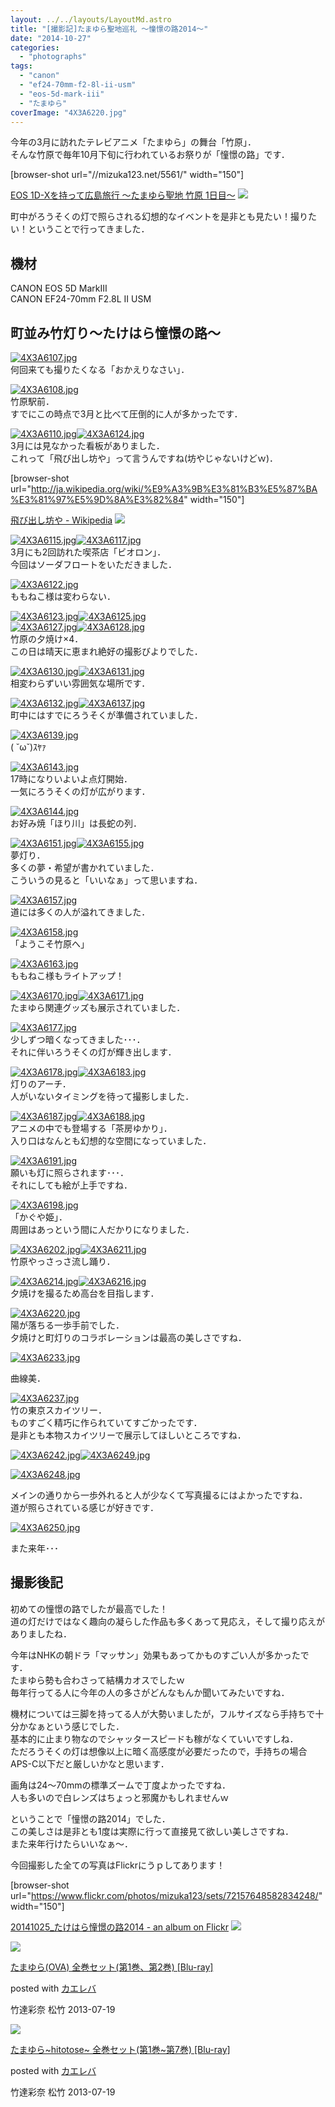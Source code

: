 ```yaml
---
layout: ../../layouts/LayoutMd.astro
title: "[撮影記]たまゆら聖地巡礼 ～憧憬の路2014～"
date: "2014-10-27"
categories: 
  - "photographs"
tags: 
  - "canon"
  - "ef24-70mm-f2-8l-ii-usm"
  - "eos-5d-mark-iii"
  - "たまゆら"
coverImage: "4X3A6220.jpg"
---
```


今年の3月に訪れたテレビアニメ「たまゆら」の舞台「竹原」．  
そんな竹原で毎年10月下旬に行われているお祭りが「憧憬の路」です．

\[browser-shot url="//mizuka123.net/5561/" width="150"\]

[EOS 1D-Xを持って広島旅行 ～たまゆら聖地 竹原 1日目～](//mizuka123.net/5561/) [![](http://b.hatena.ne.jp/entry/image///mizuka123.net/5561/)](http://b.hatena.ne.jp/entry///mizuka123.net/5561/) 

町中がろうそくの灯で照らされる幻想的なイベントを是非とも見たい！撮りたい！ということで行ってきました．

## 機材

CANON EOS 5D MarkⅢ  
CANON EF24-70mm F2.8L II USM

## 町並み竹灯り～たけはら憧憬の路～

[![4X3A6107.jpg](images/15636689671_43ccf712d2_b.jpg)](https://www.flickr.com/photos/67522130@N08/15636689671/ "4X3A6107.jpg")  
何回来ても撮りたくなる「おかえりなさい」．

[![4X3A6108.jpg](images/15615658756_55ce626da1_b.jpg)](https://www.flickr.com/photos/67522130@N08/15615658756/ "4X3A6108.jpg")  
竹原駅前．  
すでにこの時点で3月と比べて圧倒的に人が多かったです．

[![4X3A6110.jpg](images/15452727149_66f7068146_b.jpg)](https://www.flickr.com/photos/67522130@N08/15452727149/ "4X3A6110.jpg")[![4X3A6124.jpg](images/15639382775_bee05125cb_b.jpg)](https://www.flickr.com/photos/67522130@N08/15639382775/ "4X3A6124.jpg")  
3月には見なかった看板がありました．  
これって「飛び出し坊や」って言うんですね(坊やじゃないけどｗ)．

\[browser-shot url="http://ja.wikipedia.org/wiki/%E9%A3%9B%E3%81%B3%E5%87%BA%E3%81%97%E5%9D%8A%E3%82%84" width="150"\]

[飛び出し坊や - Wikipedia](http://ja.wikipedia.org/wiki/%E9%A3%9B%E3%81%B3%E5%87%BA%E3%81%97%E5%9D%8A%E3%82%84) [![](http://b.hatena.ne.jp/entry/image/http://ja.wikipedia.org/wiki/%E9%A3%9B%E3%81%B3%E5%87%BA%E3%81%97%E5%9D%8A%E3%82%84)](http://b.hatena.ne.jp/entry/http://ja.wikipedia.org/wiki/%E9%A3%9B%E3%81%B3%E5%87%BA%E3%81%97%E5%9D%8A%E3%82%84) 

[![4X3A6115.jpg](images/15640214922_302857ab24_b.jpg)](https://www.flickr.com/photos/67522130@N08/15640214922/ "4X3A6115.jpg")[![4X3A6117.jpg](images/15640215982_fc065d2617_b.jpg)](https://www.flickr.com/photos/67522130@N08/15640215982/ "4X3A6117.jpg")  
3月にも2回訪れた喫茶店「ビオロン」．  
今回はソーダフロートをいただきました．

[![4X3A6122.jpg](images/15636698291_fd81ea6567_b.jpg)](https://www.flickr.com/photos/67522130@N08/15636698291/ "4X3A6122.jpg")  
ももねこ様は変わらない．

[![4X3A6123.jpg](images/15640219252_3bafc37e85_b.jpg)](https://www.flickr.com/photos/67522130@N08/15640219252/ "4X3A6123.jpg")[![4X3A6125.jpg](images/15639383945_c5262190ab_b.jpg)](https://www.flickr.com/photos/67522130@N08/15639383945/ "4X3A6125.jpg")  
[![4X3A6127.jpg](images/15018659694_3c791f446c_b.jpg)](https://www.flickr.com/photos/67522130@N08/15018659694/ "4X3A6127.jpg")[![4X3A6128.jpg](images/15453827710_e004ca80e3_b.jpg)](https://www.flickr.com/photos/67522130@N08/15453827710/ "4X3A6128.jpg")  
竹原の夕焼け×4．  
この日は晴天に恵まれ絶好の撮影びよりでした．

[![4X3A6130.jpg](images/15453829870_e9965eb6a2_b.jpg)](https://www.flickr.com/photos/67522130@N08/15453829870/ "4X3A6130.jpg")[![4X3A6131.jpg](images/15636726991_940b20f2de_b.jpg)](https://www.flickr.com/photos/67522130@N08/15636726991/ "4X3A6131.jpg")  
相変わらずいい雰囲気な場所です．

[![4X3A6132.jpg](images/15453832100_cdd6dc8b7b_b.jpg)](https://www.flickr.com/photos/67522130@N08/15453832100/ "4X3A6132.jpg")[![4X3A6137.jpg](images/15019241883_58dc885802_b.jpg)](https://www.flickr.com/photos/67522130@N08/15019241883/ "4X3A6137.jpg")  
町中にはすでにろうそくが準備されていました．

[![4X3A6139.jpg](images/15615699666_a013d9a9b0_b.jpg)](https://www.flickr.com/photos/67522130@N08/15615699666/ "4X3A6139.jpg")  
( ˘ω˘)ｽﾔｧ

[![4X3A6143.jpg](images/15452769719_b1be086efb_b.jpg)](https://www.flickr.com/photos/67522130@N08/15452769719/ "4X3A6143.jpg")  
17時になりいよいよ点灯開始．  
一気にろうそくの灯が広がります．

[![4X3A6144.jpg](images/15639416285_9a8a52a008_b.jpg)](https://www.flickr.com/photos/67522130@N08/15639416285/ "4X3A6144.jpg")  
お好み焼「ほり川」は長蛇の列．

[![4X3A6151.jpg](images/15639419735_844fef03ef_b.jpg)](https://www.flickr.com/photos/67522130@N08/15639419735/ "4X3A6151.jpg")[![4X3A6155.jpg](images/15453296818_a5cb74dc28_b.jpg)](https://www.flickr.com/photos/67522130@N08/15453296818/ "4X3A6155.jpg")  
夢灯り．  
多くの夢・希望が書かれていました．  
こういうの見ると「いいなぁ」って思いますね．

[![4X3A6157.jpg](images/15453850490_67c5890448_b.jpg)](https://www.flickr.com/photos/67522130@N08/15453850490/ "4X3A6157.jpg")  
道には多くの人が溢れてきました．

[![4X3A6158.jpg](images/15615713776_ef0a9bed06_b.jpg)](https://www.flickr.com/photos/67522130@N08/15615713776/ "4X3A6158.jpg")  
「ようこそ竹原へ」

[![4X3A6163.jpg](images/15453858970_880e6cfdbc_b.jpg)](https://www.flickr.com/photos/67522130@N08/15453858970/ "4X3A6163.jpg")  
ももねこ様もライトアップ！

[![4X3A6170.jpg](images/15639439075_e22c966fe9_b.jpg)](https://www.flickr.com/photos/67522130@N08/15639439075/ "4X3A6170.jpg")[![4X3A6171.jpg](images/15453457057_fdce1491e4_b.jpg)](https://www.flickr.com/photos/67522130@N08/15453457057/ "4X3A6171.jpg")  
たまゆら関連グッズも展示されていました．

[![4X3A6177.jpg](images/15452798879_3c13b524de_b.jpg)](https://www.flickr.com/photos/67522130@N08/15452798879/ "4X3A6177.jpg")  
少しずつ暗くなってきました･･･．  
それに伴いろうそくの灯が輝き出します．

[![4X3A6178.jpg](images/15636764781_74c4dee36f_b.jpg)](https://www.flickr.com/photos/67522130@N08/15636764781/ "4X3A6178.jpg")[![4X3A6183.jpg](images/15615735116_19bb3d888c_b.jpg)](https://www.flickr.com/photos/67522130@N08/15615735116/ "4X3A6183.jpg")  
灯りのアーチ．  
人がいないタイミングを待って撮影しました．

[![4X3A6187.jpg](images/15453325648_58a27e7f78_b.jpg)](https://www.flickr.com/photos/67522130@N08/15453325648/ "4X3A6187.jpg")[![4X3A6188.jpg](images/15640291562_db47fdeba1_b.jpg)](https://www.flickr.com/photos/67522130@N08/15640291562/ "4X3A6188.jpg")  
アニメの中でも登場する「茶房ゆかり」．  
入り口はなんとも幻想的な空間になっていました．

[![4X3A6191.jpg](images/15453879540_3f9bafefa7_b.jpg)](https://www.flickr.com/photos/67522130@N08/15453879540/ "4X3A6191.jpg")  
願いも灯に照らされます･･･．  
それにしても絵が上手ですね．

[![4X3A6198.jpg](images/15018714614_4ce89e9921_b.jpg)](https://www.flickr.com/photos/67522130@N08/15018714614/ "4X3A6198.jpg")  
「かぐや姫」．  
周囲はあっという間に人だかりになりました．

[![4X3A6202.jpg](images/15640297862_c0d602bafb_b.jpg)](https://www.flickr.com/photos/67522130@N08/15640297862/ "4X3A6202.jpg")[![4X3A6211.jpg](images/15452816319_a2a26aeea6_b.jpg)](https://www.flickr.com/photos/67522130@N08/15452816319/ "4X3A6211.jpg")  
竹原やっさっさ流し踊り．

[![4X3A6214.jpg](images/15453887530_946d05759e_b.jpg)](https://www.flickr.com/photos/67522130@N08/15453887530/ "4X3A6214.jpg")[![4X3A6216.jpg](images/15453480907_d5d1bf805e_b.jpg)](https://www.flickr.com/photos/67522130@N08/15453480907/ "4X3A6216.jpg")  
夕焼けを撮るため高台を目指します．

[![4X3A6220.jpg](images/15453484447_47bbb92198_b.jpg)](https://www.flickr.com/photos/67522130@N08/15453484447/ "4X3A6220.jpg")  
陽が落ちる一歩手前でした．  
夕焼けと町灯りのコラボレーションは最高の美しさですね．

[![4X3A6233.jpg](images/15453897530_650040596b_b.jpg)](https://www.flickr.com/photos/67522130@N08/15453897530/ "4X3A6233.jpg")

曲線美．

[![4X3A6237.jpg](images/15452828799_8255abbcde_b.jpg)](https://www.flickr.com/photos/67522130@N08/15452828799/ "4X3A6237.jpg")  
竹の東京スカイツリー．  
ものすごく精巧に作られていてすごかったです．  
是非とも本物スカイツリーで展示してほしいところですね．

[![4X3A6242.jpg](images/15453351138_b0e39d8dce_b.jpg)](https://www.flickr.com/photos/67522130@N08/15453351138/ "4X3A6242.jpg")[![4X3A6249.jpg](images/15019308383_98f0879e50_b.jpg)](https://www.flickr.com/photos/67522130@N08/15019308383/ "4X3A6249.jpg")

[![4X3A6248.jpg](images/15615766866_ee3d90a33a_b.jpg)](https://www.flickr.com/photos/67522130@N08/15615766866/ "4X3A6248.jpg")

メインの通りから一歩外れると人が少なくて写真撮るにはよかったですね．  
道が照らされている感じが好きです．

[![4X3A6250.jpg](images/15639481735_7ea4d32338_b.jpg)](https://www.flickr.com/photos/67522130@N08/15639481735/ "4X3A6250.jpg")

また来年･･･

## 撮影後記

初めての憧憬の路でしたが最高でした！  
道の灯だけではなく趣向の凝らした作品も多くあって見応え，そして撮り応えがありましたね．

今年はNHKの朝ドラ「マッサン」効果もあってかものすごい人が多かったです．  
たまゆら勢も合わさって結構カオスでしたｗ  
毎年行ってる人に今年の人の多さがどんなもんか聞いてみたいですね．

機材については三脚を持ってる人が大勢いましたが，フルサイズなら手持ちで十分かなぁという感じでした．  
基本的に止まり物なのでシャッタースピードも稼がなくていいですしね．  
ただろうそくの灯は想像以上に暗く高感度が必要だったので，手持ちの場合APS-C以下だと厳しいかなと思います．

画角は24～70mmの標準ズームで丁度よかったですね．  
人も多いので白レンズはちょっと邪魔かもしれませんｗ

ということで「憧憬の路2014」でした．  
この美しさは是非とも1度は実際に行って直接見て欲しい美しさですね．  
また来年行けたらいいなぁ～．

今回撮影した全ての写真はFlickrにうｐしてあります！

\[browser-shot url="https://www.flickr.com/photos/mizuka123/sets/72157648582834248/" width="150"\]

[20141025\_たけはら憧憬の路2014 - an album on Flickr](https://www.flickr.com/photos/mizuka123/sets/72157648582834248/) [![](http://b.hatena.ne.jp/entry/image/https://www.flickr.com/photos/mizuka123/sets/72157648582834248/)](http://b.hatena.ne.jp/entry/https://www.flickr.com/photos/mizuka123/sets/72157648582834248/) 

[![](images/51EJKHr11XL._SL160_.jpg)](https://www.amazon.co.jp/exec/obidos/ASIN/B00DDQAHZG/mizuka123-22/ref=nosim/)

[たまゆら(OVA) 全巻セット(第1巻、第2巻) \[Blu-ray\]](https://www.amazon.co.jp/exec/obidos/ASIN/B00DDQAHZG/mizuka123-22/ref=nosim/)

posted with [カエレバ](http://kaereba.com)

竹達彩奈 松竹 2013-07-19

[![](images/51PyCIMmnnL._SL160_.jpg)](https://www.amazon.co.jp/exec/obidos/ASIN/B00DE2PQB4/mizuka123-22/ref=nosim/)

[たまゆら~hitotose~ 全巻セット(第1巻~第7巻) \[Blu-ray\]](https://www.amazon.co.jp/exec/obidos/ASIN/B00DE2PQB4/mizuka123-22/ref=nosim/)

posted with [カエレバ](http://kaereba.com)

竹達彩奈 松竹 2013-07-19
